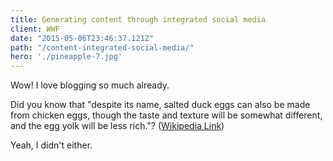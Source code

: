 ```yaml
---
title: Generating content through integrated social media
client: WWF
date: "2015-05-06T23:46:37.121Z"
path: "/content-integrated-social-media/"
hero: './pineapple-7.jpg'
---
```


Wow! I love blogging so much already.

Did you know that "despite its name, salted duck eggs can also be made from chicken eggs, though the taste and texture will be somewhat different, and the egg yolk will be less rich."? ([Wikipedia Link](http://en.wikipedia.org/wiki/Salted_duck_egg))

Yeah, I didn't either.
